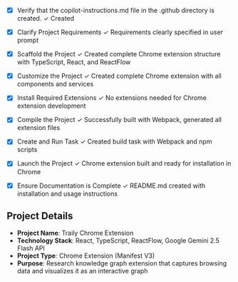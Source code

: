 <!-- Use this file to provide workspace-specific custom instructions to Copilot. For more details, visit https://code.visualstudio.com/docs/copilot/copilot-customization#_use-a-githubcopilotinstructionsmd-file -->
- [x] Verify that the copilot-instructions.md file in the .github directory is created. ✓ Created

- [x] Clarify Project Requirements ✓ Requirements clearly specified in user prompt
	<!-- Ask for project type, language, and frameworks if not specified. Skip if already provided. -->

- [x] Scaffold the Project ✓ Created complete Chrome extension structure with TypeScript, React, and ReactFlow
	<!--
	Ensure that the previous step has been marked as completed.
	Call project setup tool with projectType parameter.
	Run scaffolding command to create project files and folders.
	Use '.' as the working directory.
	If no appropriate projectType is available, search documentation using available tools.
	Otherwise, create the project structure manually using available file creation tools.
	-->

- [x] Customize the Project ✓ Created complete Chrome extension with all components and services
	<!--
	Verify that all previous steps have been completed successfully and you have marked the step as completed.
	Develop a plan to modify codebase according to user requirements.
	Apply modifications using appropriate tools and user-provided references.
	Skip this step for "Hello World" projects.
	-->

- [x] Install Required Extensions ✓ No extensions needed for Chrome extension development
	<!-- ONLY install extensions provided mentioned in the get_project_setup_info. Skip this step otherwise and mark as completed. -->

- [x] Compile the Project ✓ Successfully built with Webpack, generated all extension files
	<!--
	Verify that all previous steps have been completed.
	Install any missing dependencies.
	Run diagnostics and resolve any issues.
	Check for markdown files in project folder for relevant instructions on how to do this.
	-->

- [x] Create and Run Task ✓ Created build task with Webpack and npm scripts
	<!--
	Verify that all previous steps have been completed.
	Check https://code.visualstudio.com/docs/debugtest/tasks to determine if the project needs a task. If so, use the create_and_run_task to create and launch a task based on package.json, README.md, and project structure.
	Skip this step otherwise.
	 -->

- [x] Launch the Project ✓ Chrome extension built and ready for installation in Chrome
	<!--
	Verify that all previous steps have been completed.
	Prompt user for debug mode, launch only if confirmed.
	 -->

- [x] Ensure Documentation is Complete ✓ README.md created with installation and usage instructions
	<!--
	Verify that all previous steps have been completed.
	Verify that README.md and the copilot-instructions.md file in the .github directory exists and contains current project information.
	Clean up the copilot-instructions.md file in the .github directory by removing all HTML comments.
	 -->

## Project Details
- **Project Name**: Traily Chrome Extension
- **Technology Stack**: React, TypeScript, ReactFlow, Google Gemini 2.5 Flash API
- **Project Type**: Chrome Extension (Manifest V3)
- **Purpose**: Research knowledge graph extension that captures browsing data and visualizes it as an interactive graph
